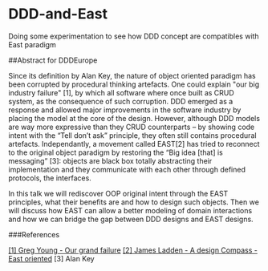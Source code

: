 # DDD-and-East
Doing some experimentation to see how DDD concept are compatibles with East paradigm

##Abstract for DDDEurope

Since its definition by Alan Key, the nature of object oriented paradigm has been corrupted by procedural thinking artefacts.
One could explain "our big industry failure" [1], by which all software where once built as CRUD system, as the consequence of such corruption. 
DDD emerged as a response and allowed major improvements in the software industry by placing the model at the core of the design. 
However, although DDD models are way more expressive than they CRUD counterparts 
– by showing code intent with the “Tell don’t ask” principle, they often still contains procedural artefacts. 
Independantly, a movement called EAST[2] has tried to reconnect to the original object paradigm by restoring
the “Big idea [that] is messaging” [3]: objects are black box totally abstracting their implementation and
they communicate with each other through defined protocols, the interfaces. 

In this talk we will rediscover OOP original intent through the EAST principles, what their benefits are and how to design such objects. 
Then we will discuss how EAST can allow a better modeling of domain interactions and how we can bridge the gap between DDD designs and EAST designs. 


###References

[[1] Greg Young - Our grand failure](http://herdingcode.com/herding-code-51-greg-young-on-our-grand-failure-thoughts-on-dddd/)
[[2] James Ladden - A design Compass - East oriented](http://jamesladdcode.com/2007/02/02/draft-a-design-compass-east-oriented/) 
[3] Alan Key
